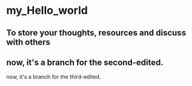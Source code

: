 # my_Hello_world
To store your thoughts, resources and discuss with others
---
now, it's a branch for the second-edited.
---
now, it's a branch for the third-edited.
